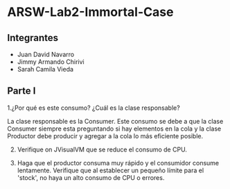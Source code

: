 # ARSW-Lab2-Immortal-Case

## Integrantes
- Juan David Navarro
- Jimmy Armando Chirivi
- Sarah Camila Vieda

## Parte I 

1.¿Por qué es este consumo? ¿Cuál es la clase responsable?

La clase responsable es la Consumer. Este consumo se debe a que la clase Consumer siempre esta preguntando si hay elementos en la cola y la clase Productor debe producir y agregar a la cola lo más eficiente posible.


2. Verifique on JVisualVM que se reduce el consumo de CPU.



3. Haga que el productor consuma muy rápido y el consumidor consume lentamente. Verifique que al establecer un pequeño límite para el 'stock', no haya un alto consumo de CPU o errores.


